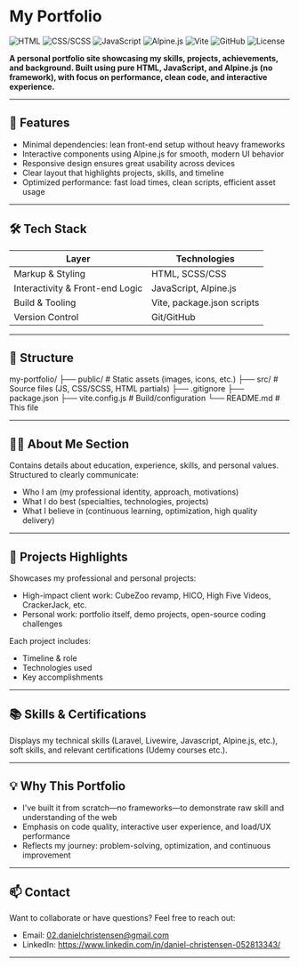 # My Portfolio

![HTML](https://img.shields.io/badge/HTML-5-orange?logo=html5&logoColor=white)
![CSS/SCSS](https://img.shields.io/badge/CSS%2FSCSS-Style-blue?logo=sass&logoColor=white)
![JavaScript](https://img.shields.io/badge/JavaScript-ES6+-yellow?logo=javascript&logoColor=black)
![Alpine.js](https://img.shields.io/badge/Alpine.js-Lightweight-blueviolet)
![Vite](https://img.shields.io/badge/Vite-Bundler-646CFF?logo=vite&logoColor=white)
![GitHub](https://img.shields.io/badge/GitHub-Repo-black?logo=github)
![License](https://img.shields.io/badge/License-MIT-green)

**A personal portfolio site showcasing my skills, projects, achievements, and background. Built using pure HTML, JavaScript, and Alpine.js (no framework), with focus on performance, clean code, and interactive experience.**

---

## 🚀 Features

- Minimal dependencies: lean front-end setup without heavy frameworks
- Interactive components using Alpine.js for smooth, modern UI behavior
- Responsive design ensures great usability across devices
- Clear layout that highlights projects, skills, and timeline
- Optimized performance: fast load times, clean scripts, efficient asset usage

---

## 🛠 Tech Stack

| Layer                           | Technologies               |
|---------------------------------|----------------------------|
| Markup & Styling                | HTML, SCSS/CSS             |
| Interactivity & Front-end Logic | JavaScript, Alpine.js      |
| Build & Tooling                 | Vite, package.json scripts |
| Version Control                 | Git/GitHub                 |

---

## 📁 Structure

my-portfolio/
├── public/ # Static assets (images, icons, etc.)
├── src/ # Source files (JS, CSS/SCSS, HTML partials)
├── .gitignore
├── package.json
├── vite.config.js # Build/configuration
└── README.md # This file


---

## 🧑‍💼 About Me Section

Contains details about education, experience, skills, and personal values. Structured to clearly communicate:

- Who I am (my professional identity, approach, motivations)
- What I do best (specialties, technologies, projects)
- What I believe in (continuous learning, optimization, high quality delivery)

---

## 📂 Projects Highlights

Showcases my professional and personal projects:

- High-impact client work: CubeZoo revamp, HICO, High Five Videos, CrackerJack, etc.
- Personal work: portfolio itself, demo projects, open-source coding challenges

Each project includes:

- Timeline & role
- Technologies used
- Key accomplishments

---

## 📚 Skills & Certifications

Displays my technical skills (Laravel, Livewire, Javascript, Alpine.js, etc.), soft skills, and relevant certifications (Udemy courses etc.).

---

## 💡 Why This Portfolio

- I've built it from scratch—no frameworks—to demonstrate raw skill and understanding of the web
- Emphasis on code quality, interactive user experience, and load/UX performance
- Reflects my journey: problem-solving, optimization, and continuous improvement

---

## 📫 Contact

Want to collaborate or have questions? Feel free to reach out:

- Email: 02.danielchristensen@gmail.com
- LinkedIn: https://www.linkedin.com/in/daniel-christensen-052813343/

---
